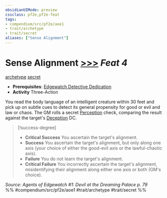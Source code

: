 ```yaml
---
obsidianUIMode: preview
cssclass: pf2e,pf2e-feat
tags:
- compendium/src/pf2e/aoe1
- trait/archetype
- trait/secret
aliases: ["Sense Alignment"]
---
```

# Sense Alignment  [>>>](chapter-9-playing-the-game.md#Actions "Three-Action") *Feat 4*  
[archetype](archetype.md "Archetype Feat Trait")  [secret](secret.md "Secret General Trait")  

- **Prerequisites**: [Edgewatch Detective Dedication](edgewatch-detective-dedication-aoe1.md)
- **Activity** Three-Action

You read the body language of an intelligent creature within 30 feet and pick up on subtle cues to detect its general propensity for good or evil and law or chaos. The GM rolls a secret [Perception](skills.md#Perception) check, comparing the result against the target's [Deception](skills.md#Deception) DC.

> [!success-degree] 
> - **Critical Success** You ascertain the target's alignment.
> - **Success** You ascertain the target's alignment, but only along one axis (your choice of either the good-evil axis or the lawful-chaotic axis).
> - **Failure** You do not learn the target's alignment.
> - **Critical Failure** You incorrectly ascertain the target's alignment, misidentifying their alignment along either one axis or both (GM's choice).

*Source: Agents of Edgewatch #1: Devil at the Dreaming Palace p. 79*  
%% #compendium/src/pf2e/aoe1 #trait/archetype #trait/secret %%